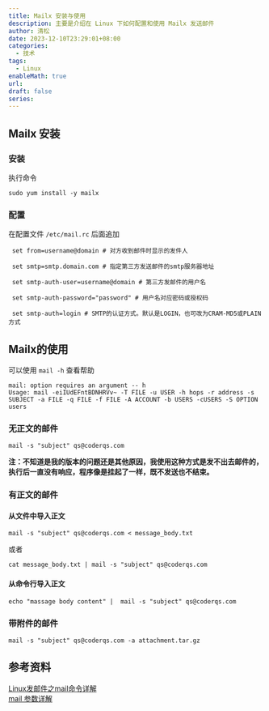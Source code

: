 ```yaml
---
title: Mailx 安装与使用
description: 主要是介绍在 Linux 下如何配置和使用 Mailx 发送邮件
author: 清松
date: 2023-12-10T23:29:01+08:00
categories:
  - 技术
tags:
  - Linux
enableMath: true
url: 
draft: false
series:
---
```

## Mailx 安装
### 安装
执行命令
``` shell
sudo yum install -y mailx
```

### 配置
在配置文件 `/etc/mail.rc` 后面追加
``` shell
 set from=username@domain # 对方收到邮件时显示的发件人

 set smtp=smtp.domain.com # 指定第三方发送邮件的smtp服务器地址

 set smtp-auth-user=username@domain # 第三方发邮件的用户名

 set smtp-auth-password="password" # 用户名对应密码或授权码

 set smtp-auth=login # SMTP的认证方式。默认是LOGIN，也可改为CRAM-MD5或PLAIN方式
```

## Mailx的使用
可以使用 `mail -h` 查看帮助
``` shell
mail: option requires an argument -- h
Usage: mail -eiIUdEFntBDNHRVv~ -T FILE -u USER -h hops -r address -s SUBJECT -a FILE -q FILE -f FILE -A ACCOUNT -b USERS -cUSERS -S OPTION users
```

### 无正文的邮件
``` shell
mail -s "subject" qs@coderqs.com
```
**注：不知道是我的版本的问题还是其他原因，我使用这种方式是发不出去邮件的，执行后一直没有响应，程序像是挂起了一样，既不发送也不结束。**

### 有正文的邮件
#### 从文件中导入正文
``` shell
mail -s "subject" qs@coderqs.com < message_body.txt
```
或者
``` shell
cat message_body.txt | mail -s "subject" qs@coderqs.com 
```

#### 从命令行导入正文
``` shell
echo "massage body content" |  mail -s "subject" qs@coderqs.com
```

### 带附件的邮件
``` shell
mail -s "subject" qs@coderqs.com -a attachment.tar.gz
```

## 参考资料
[Linux发邮件之mail命令详解](https://www.jb51.net/article/100630.htm)  
[mail 参数详解](https://blog.csdn.net/cioujie8131/article/details/100350985)

